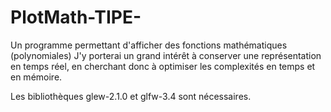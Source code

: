 # PlotMath-TIPE-
Un programme permettant d'afficher des fonctions mathématiques (polynomiales)
J'y porterai un grand intérêt à conserver une représentation en temps réel, en cherchant donc à optimiser les complexités en temps et en mémoire.

Les bibliothèques glew-2.1.0 et glfw-3.4 sont nécessaires.
